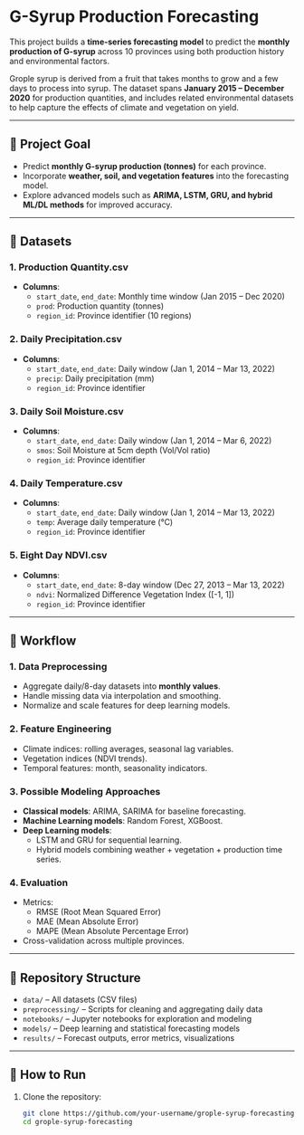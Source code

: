 # G-Syrup Production Forecasting  

This project builds a **time-series forecasting model** to predict the **monthly production of G-syrup** across 10 provinces using both production history and environmental factors.  

Grople syrup is derived from a fruit that takes months to grow and a few days to process into syrup. The dataset spans **January 2015 – December 2020** for production quantities, and includes related environmental datasets to help capture the effects of climate and vegetation on yield.  

---

## 🎯 Project Goal  

- Predict **monthly G-syrup production (tonnes)** for each province.  
- Incorporate **weather, soil, and vegetation features** into the forecasting model.  
- Explore advanced models such as **ARIMA, LSTM, GRU, and hybrid ML/DL methods** for improved accuracy.  

---

## 📂 Datasets  

### 1. **Production Quantity.csv**  
- **Columns**:  
  - `start_date`, `end_date`: Monthly time window (Jan 2015 – Dec 2020)  
  - `prod`: Production quantity (tonnes)  
  - `region_id`: Province identifier (10 regions)  

### 2. **Daily Precipitation.csv**  
- **Columns**:  
  - `start_date`, `end_date`: Daily window (Jan 1, 2014 – Mar 13, 2022)  
  - `precip`: Daily precipitation (mm)  
  - `region_id`: Province identifier  

### 3. **Daily Soil Moisture.csv**  
- **Columns**:  
  - `start_date`, `end_date`: Daily window (Jan 1, 2014 – Mar 6, 2022)  
  - `smos`: Soil Moisture at 5cm depth (Vol/Vol ratio)  
  - `region_id`: Province identifier  

### 4. **Daily Temperature.csv**  
- **Columns**:  
  - `start_date`, `end_date`: Daily window (Jan 1, 2014 – Mar 13, 2022)  
  - `temp`: Average daily temperature (°C)  
  - `region_id`: Province identifier  

### 5. **Eight Day NDVI.csv**  
- **Columns**:  
  - `start_date`, `end_date`: 8-day window (Dec 27, 2013 – Mar 13, 2022)  
  - `ndvi`: Normalized Difference Vegetation Index ([-1, 1])  
  - `region_id`: Province identifier  

---

## 🧭 Workflow  

### 1. **Data Preprocessing**  
- Aggregate daily/8-day datasets into **monthly values**.  
- Handle missing data via interpolation and smoothing.  
- Normalize and scale features for deep learning models.  

### 2. **Feature Engineering**  
- Climate indices: rolling averages, seasonal lag variables.  
- Vegetation indices (NDVI trends).  
- Temporal features: month, seasonality indicators.  

### 3. **Possible Modeling Approaches**  
- **Classical models**: ARIMA, SARIMA for baseline forecasting.  
- **Machine Learning models**: Random Forest, XGBoost.  
- **Deep Learning models**:  
  - LSTM and GRU for sequential learning.  
  - Hybrid models combining weather + vegetation + production time series.  

### 4. **Evaluation**  
- Metrics:  
  - RMSE (Root Mean Squared Error)  
  - MAE (Mean Absolute Error)  
  - MAPE (Mean Absolute Percentage Error)  
- Cross-validation across multiple provinces.  

---

## 📂 Repository Structure  

- `data/` – All datasets (CSV files)  
- `preprocessing/` – Scripts for cleaning and aggregating daily data  
- `notebooks/` – Jupyter notebooks for exploration and modeling  
- `models/` – Deep learning and statistical forecasting models  
- `results/` – Forecast outputs, error metrics, visualizations  

---

## 🚀 How to Run  

1. Clone the repository:  
   ```bash
   git clone https://github.com/your-username/grople-syrup-forecasting.git
   cd grople-syrup-forecasting

